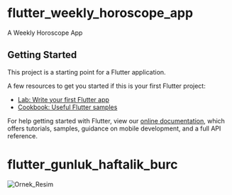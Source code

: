 # flutter_weekly_horoscope_app

A Weekly Horoscope App

## Getting Started

This project is a starting point for a Flutter application.

A few resources to get you started if this is your first Flutter project:

- [Lab: Write your first Flutter app](https://flutter.dev/docs/get-started/codelab)
- [Cookbook: Useful Flutter samples](https://flutter.dev/docs/cookbook)

For help getting started with Flutter, view our
[online documentation](https://flutter.dev/docs), which offers tutorials,
samples, guidance on mobile development, and a full API reference.
# flutter_gunluk_haftalik_burc
![Ornek_Resim](http://qnimate.com/wp-content/uploads/2014/03/images2.jpg)
